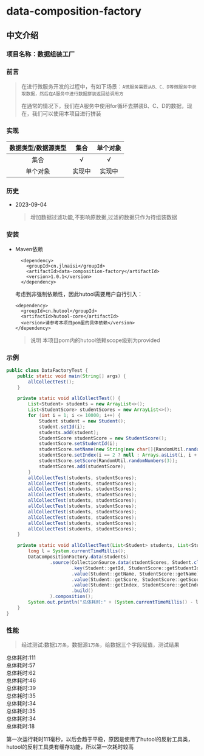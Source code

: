 # data-composition-factory

## 中文介绍

### 项目名称：数据组装工厂

### 前言

> 在进行微服务开发的过程中，有如下场景：`A微服务需要从B、C、D等微服务中获取数据，然后在A服务中进行数据拼装返回给调用方`</br>
>
> 在通常的情况下，我们在A服务中使用for循环去拼装B、C、D的数据，现在，我们可以使用本项目进行拼装

### 实现

| 数据类型/数据源类型 | 集合  | 单个对象 | 
|:----------:|:---:|:----:|
|     集合     |  √  |  √   |
|    单个对象    | 实现中 | 实现中  | 

### 历史
- 2023-09-04 
  > 增加数据过滤功能,不影响原数据,过滤的数据只作为待组装数据

### 安装

- Maven依赖
    ```maven
      <dependency>
        <groupId>cn.jlnaisi</groupId>
        <artifactId>data-composition-factory</artifactId>
        <version>1.0.1</version>
      </dependency>
    ```
  考虑到非强制依赖性，因此hutool需要用户自行引入：
  ```maven
  <dependency>
    <groupId>cn.hutool</groupId>
    <artifactId>hutool-core</artifactId>
    <version>请参考本项目pom里的具体依赖</version>
  </dependency>
  ```
  > 说明 本项目pom内的hutool依赖scope级别为provided

### 示例

```java
public class DataFactoryTest {
    public static void main(String[] args) {
        allCollectTest();
    }

    private static void allCollectTest() {
        List<Student> students = new ArrayList<>();
        List<StudentScore> studentScores = new ArrayList<>();
        for (int i = 1; i <= 10000; i++) {
            Student student = new Student();
            student.setId(i);
            students.add(student);
            StudentScore studentScore = new StudentScore();
            studentScore.setStudentId(i);
            studentScore.setName(new String(new char[]{RandomUtil.randomChinese(), RandomUtil.randomChinese(), RandomUtil.randomChinese()}));
            studentScore.setIndex(i == 2 ? null : Arrays.asList(i, i + 1));
            studentScore.setScore(RandomUtil.randomNumbers(3));
            studentScores.add(studentScore);
        }
        allCollectTest(students, studentScores);
        allCollectTest(students, studentScores);
        allCollectTest(students, studentScores);
        allCollectTest(students, studentScores);
        allCollectTest(students, studentScores);
        allCollectTest(students, studentScores);
        allCollectTest(students, studentScores);
        allCollectTest(students, studentScores);
        allCollectTest(students, studentScores);
        allCollectTest(students, studentScores);
    }

    private static void allCollectTest(List<Student> students, List<StudentScore> studentScores) {
        long l = System.currentTimeMillis();
        DataCompositionFactory.data(students)
                .source(CollectionSource.data(studentScores, Student.class)
                        .key(Student::getId, StudentScore::getStudentId)
                        .value(Student::getName, StudentScore::getName)
                        .value(Student::getScore, StudentScore::getScore)
                        .value(Student::getIndex, StudentScore::getIndex)
                        .build()
                ).composition();
        System.out.println("总体耗时:" + (System.currentTimeMillis() - l));
    }
}
```

### 性能

> 经过测试:数据`1万条`，数据源`1万条`，给数据三个字段赋值，测试结果

总体耗时:111<br>
总体耗时:57<br>
总体耗时:62<br>
总体耗时:46<br>
总体耗时:39<br>
总体耗时:35<br>
总体耗时:34<br>
总体耗时:35<br>
总体耗时:34<br>
总体耗时:18<br>

第一次运行耗时111毫秒，以后会趋于平稳，原因是使用了hutool的反射工具类，hutool的反射工具类有缓存功能，所以第一次耗时较高